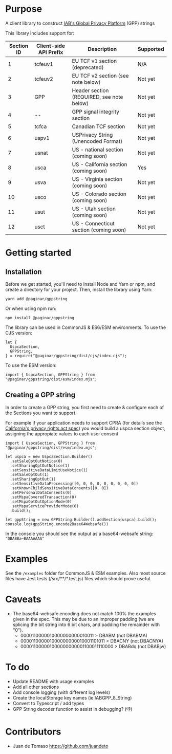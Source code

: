 # Purpose

A client library to construct [IAB's Global Privacy Platform](https://github.com/InteractiveAdvertisingBureau/Global-Privacy-Platform) (GPP) strings

This library includes support for:

| Section ID | Client-side API Prefix | Description                               | Supported |
| ---------- | ---------------------- | ----------------------------------------- | --------- |
| 1          | tcfeuv1                | EU TCF v1 section (deprecated)            | N/A       |
| 2          | tcfeuv2                | EU TCF v2 section (see note below)        | Not yet   |
| 3          | GPP                    | Header section (REQUIRED, see note below) | Not yet   |
| 4          | --                     | GPP signal integrity section              | Not yet   |
| 5          | tcfca                  | Canadian TCF section                      | Not yet   |
| 6          | uspv1                  | USPrivacy String (Unencoded Format)       | Not yet   |
| 7          | usnat                  | US - national section (coming soon)       | Not yet   |
| 8          | usca                   | US - California section (coming soon)     | Yes       |
| 9          | usva                   | US - Virginia section (coming soon)       | Not yet   |
| 10         | usco                   | US - Colorado section (coming soon)       | Not yet   |
| 11         | usut                   | US - Utah section (coming soon)           | Not yet   |
| 12         | usct                   | US - Connecticut section (coming soon)    | Not yet   |

# Getting started

## Installation

Before we get started, you'll need to install Node and Yarn or npm, and create a directory for your project. Then, install the library using Yarn:

```
yarn add @paginar/gppstring
```

Or when using npm run:

```
npm install @paginar/gppstring
```

The library can be used in CommonJS & ES6/ESM environments.
To use the CJS version:

```
let {
  UspcaSection,
  GPPString,
} = require("@paginar/gppstring/dist/cjs/index.cjs");
```

To use the ESM version:

```
import { UspcaSection, GPPString } from "@paginar/gppstring/dist/esm/index.mjs";
```

## Creating a GPP string

In order to create a GPP string, you first need to create & configure each of the Sections you want to support.

For example if your application needs to support CPRA (for details see the [California's privacy rights act spec](https://github.com/InteractiveAdvertisingBureau/Global-Privacy-Platform/blob/main/Sections/US-States/CA/GPP%20Extension:%20IAB%20Privacy%E2%80%99s%20California%20Privacy%20Technical%20Specification.md)) you would build a uspca section object, assigning the appropiate values to each user consent

```
import { UspcaSection, GPPString } from "@paginar/gppstring/dist/esm/index.mjs";

let uspca = new UspcaSection.Builder()
  .setSaleOptOutNotice(0)
  .setSharingOptOutNotice(1)
  .setSensitiveDataLimitUseNotice(1)
  .setSaleOptOut(1)
  .setSharingOptOut(1)
  .setSensitiveDataProcessing([0, 0, 0, 0, 0, 0, 0, 0, 0])
  .setKnownChildSensitiveDataConsents([0, 0])
  .setPersonalDataConsents(0)
  .setMspaCoveredTransaction(0)
  .setMspaOptOutOptionMode(0)
  .setMspaServiceProviderMode(0)
  .build();

let gppString = new GPPString.Builder().addSection(uspca).build();
console.log(gppString.encode2Base64Websafe())

```

In the console you should see the output as a base64-websafe string: `"DBABBa~BAAAAAAA"`

# Examples

See the `/examples` folder for CommonJS & ESM examples.
Also most source files have Jest tests (/src/\*\*/\*.test.js) files which should prove useful.

# Caveats

- The base64-websafe encoding does not match 100% the examples given in the spec. This may be due to an improper padding (we are splicing the bit string into 6 bit chars, and padding the remainder with "0").
  - 0000110000010000000000010011 > DBABM (not DBABMA)
  - 000011000001000000000010001101011 > DBACNY (not DBACNYA)
  - 000011000001000000000001100011110000 > DBABdq (not DBABjw)

# To do

- Update README with usage examples
- Add all other sections
- Add console logging (with different log levels)
- Create the localStorage key names (ie IABGPP_8_String)
- Convert to Typescript / add types
- GPP String decoder function to assist in debugging? (:thumbsdown:)

# Contributors

- Juan de Tomaso https://github.com/juandeto
